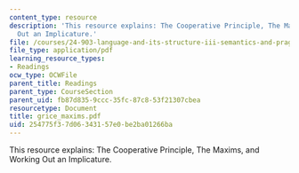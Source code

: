 ```yaml
---
content_type: resource
description: 'This resource explains: The Cooperative Principle, The Maxims, and Working
  Out an Implicature.'
file: /courses/24-903-language-and-its-structure-iii-semantics-and-pragmatics-spring-2005/254775f37d06343157e0be2ba01266ba_grice_maxims.pdf
file_type: application/pdf
learning_resource_types:
- Readings
ocw_type: OCWFile
parent_title: Readings
parent_type: CourseSection
parent_uid: fb87d835-9ccc-35fc-87c8-53f21307cbea
resourcetype: Document
title: grice_maxims.pdf
uid: 254775f3-7d06-3431-57e0-be2ba01266ba
---
```

This resource explains: The Cooperative Principle, The Maxims, and Working Out an Implicature.

